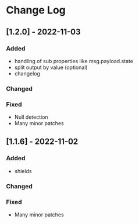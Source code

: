 
# Change Log

## [1.2.0] - 2022-11-03

### Added

- handling of sub properties like msg.payload.state
- split output by value (optional)
- changelog

### Changed

### Fixed

- Null detection
- Many minor patches

## [1.1.6] - 2022-11-02

### Added

- shields

### Changed

### Fixed

- Many minor patches